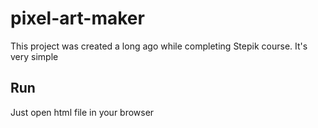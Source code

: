 # pixel-art-maker

This project was created a long ago while completing Stepik course. It's very simple

## Run

Just open html file in your browser

